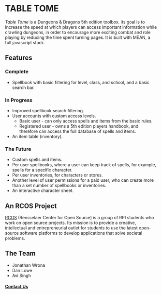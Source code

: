 # TABLE TOME

<em>Table Tome</em> is a Dungeons &amp; Dragons 5th edition toolbox.
Its goal is to increase the speed at which players can access
important information while crawling dungeons, in order to encourage
more exciting combat and role playing by reducing the time spent
turning pages. It is built with MEAN, a full javascript stack.


## Features

### Complete
* Spellbook with basic filtering for level, class, and school, and
a basic search bar.

### In Progress
* Improved spellbook search filtering.
* User accounts with custom access levels.
  * Basic user - can only access spells and items from the basic rules.
  * Registered user - owns a 5th edition players handbook, and
  therefore can access the full database of spells and items.
* An item table (inventory).

### The Future
* Custom spells and items.
* Per user spellbooks, where a user can keep track of spells, for
example, spells for a specific character.
* Per user inventories, for characters or stores.
* Another level of user permissions for a paid user, who can create
more than a set number of spellbooks or inventories.
* An interactive character sheet.


## An RCOS Project

[RCOS](http://rcos.rpi.edu/) (Rensselaer Center for Open Source) is a
group of RPI students who work on open source projects. Its mission is
to provide a creative, intellectual and entrepreneurial outlet for
students to use the latest open-source software platforms to develop
applications that solve societal problems.


## The Team

* Jonathan Wrona
* Dan Lowe
* Avi Singh

#### [Contact Us](mailto:jonwrona@gmail.com)
